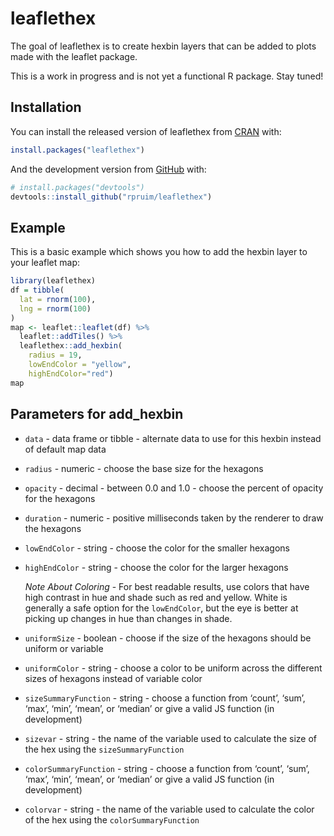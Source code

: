 
<!-- README.md is generated from README.Rmd. Please edit that file -->

# leaflethex

<!-- badges: start -->

<!-- badges: end -->

The goal of leaflethex is to create hexbin layers that can be added to
plots made with the leaflet package.

This is a work in progress and is not yet a functional R package. Stay
tuned\!

## Installation

You can install the released version of leaflethex from
[CRAN](https://CRAN.R-project.org) with:

``` r
install.packages("leaflethex")
```

And the development version from [GitHub](https://github.com/) with:

``` r
# install.packages("devtools")
devtools::install_github("rpruim/leaflethex")
```

## Example

This is a basic example which shows you how to add the hexbin layer to
your leaflet map:

``` r
library(leaflethex)
df = tibble(
  lat = rnorm(100),
  lng = rnorm(100)
)
map <- leaflet::leaflet(df) %>% 
  leaflet::addTiles() %>% 
  leaflethex::add_hexbin(
    radius = 19, 
    lowEndColor = "yellow", 
    highEndColor="red")
map
```

## Parameters for add\_hexbin

  - `data` - data frame or tibble - alternate data to use for this
    hexbin instead of default map data

  - `radius` - numeric - choose the base size for the hexagons

  - `opacity` - decimal - between 0.0 and 1.0 - choose the percent of
    opacity for the hexagons

  - `duration` - numeric - positive milliseconds taken by the renderer
    to draw the hexagons

  - `lowEndColor` - string - choose the color for the smaller hexagons

  - `highEndColor` - string - choose the color for the larger hexagons
    
    *Note About Coloring* - For best readable results, use colors that
    have high contrast in hue and shade such as red and yellow. White is
    generally a safe option for the `lowEndColor`, but the eye is better
    at picking up changes in hue than changes in shade.

  - `uniformSize` - boolean - choose if the size of the hexagons should
    be uniform or variable

  - `uniformColor` - string - choose a color to be uniform across the
    different sizes of hexagons instead of variable color

  - `sizeSummaryFunction` - string - choose a function from ‘count’,
    ‘sum’, ‘max’, ‘min’, ‘mean’, or ‘median’ or give a valid JS
    function (in development)

  - `sizevar` - string - the name of the variable used to calculate the
    size of the hex using the `sizeSummaryFunction`

  - `colorSummaryFunction` - string - choose a function from ‘count’,
    ‘sum’, ‘max’, ‘min’, ‘mean’, or ‘median’ or give a valid JS
    function (in development)

  - `colorvar` - string - the name of the variable used to calculate the
    color of the hex using the `colorSummaryFunction`
